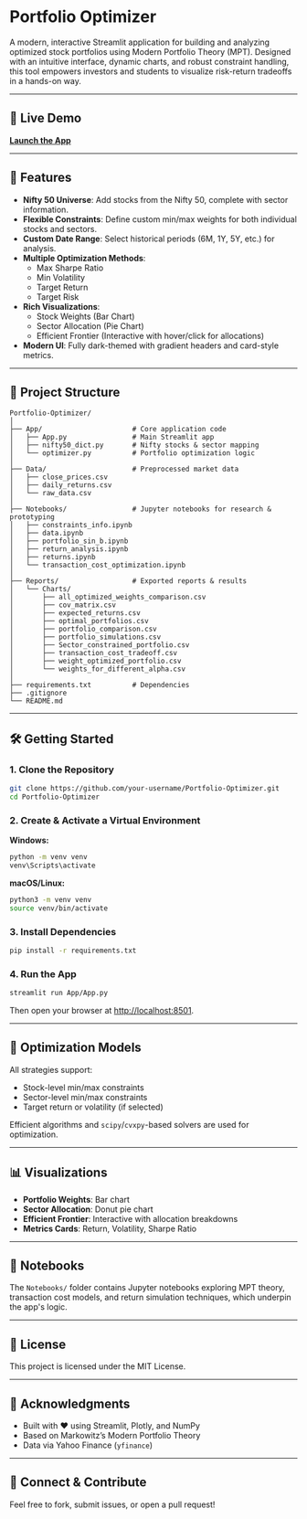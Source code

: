 # Portfolio Optimizer

A modern, interactive Streamlit application for building and analyzing optimized stock portfolios using Modern Portfolio Theory (MPT). Designed with an intuitive interface, dynamic charts, and robust constraint handling, this tool empowers investors and students to visualize risk-return tradeoffs in a hands-on way.

---

## 🚀 Live Demo

[**Launch the App**](https://tanish-verma-portfolio-optimization-india-appapp-qt5s7u.streamlit.app/)

---

## 📌 Features

- **Nifty 50 Universe**: Add stocks from the Nifty 50, complete with sector information.
- **Flexible Constraints**: Define custom min/max weights for both individual stocks and sectors.
- **Custom Date Range**: Select historical periods (6M, 1Y, 5Y, etc.) for analysis.
- **Multiple Optimization Methods**:
  - Max Sharpe Ratio
  - Min Volatility
  - Target Return
  - Target Risk
- **Rich Visualizations**:
  - Stock Weights (Bar Chart)
  - Sector Allocation (Pie Chart)
  - Efficient Frontier (Interactive with hover/click for allocations)
- **Modern UI**: Fully dark-themed with gradient headers and card-style metrics.

---

## 📂 Project Structure

```
Portfolio-Optimizer/
│
├── App/                      # Core application code
│   ├── App.py                # Main Streamlit app
│   ├── nifty50_dict.py       # Nifty stocks & sector mapping
│   └── optimizer.py          # Portfolio optimization logic
│
├── Data/                     # Preprocessed market data
│   ├── close_prices.csv
│   ├── daily_returns.csv
│   └── raw_data.csv
│
├── Notebooks/                # Jupyter notebooks for research & prototyping
│   ├── constraints_info.ipynb
│   ├── data.ipynb
│   ├── portfolio_sin_b.ipynb
│   ├── return_analysis.ipynb
│   ├── returns.ipynb
│   └── transaction_cost_optimization.ipynb
│
├── Reports/                  # Exported reports & results
│   └── Charts/
│       ├── all_optimized_weights_comparison.csv
│       ├── cov_matrix.csv
│       ├── expected_returns.csv
│       ├── optimal_portfolios.csv
│       ├── portfolio_comparison.csv
│       ├── portfolio_simulations.csv
│       ├── Sector_constrained_portfolio.csv
│       ├── transaction_cost_tradeoff.csv
│       ├── weight_optimized_portfolio.csv
│       └── weights_for_different_alpha.csv
│
├── requirements.txt          # Dependencies
├── .gitignore
└── README.md
```

---

## 🛠️ Getting Started

### 1. Clone the Repository

```bash
git clone https://github.com/your-username/Portfolio-Optimizer.git
cd Portfolio-Optimizer
```

### 2. Create & Activate a Virtual Environment

**Windows:**
```bash
python -m venv venv
venv\Scripts\activate
```

**macOS/Linux:**
```bash
python3 -m venv venv
source venv/bin/activate
```

### 3. Install Dependencies

```bash
pip install -r requirements.txt
```

### 4. Run the App

```bash
streamlit run App/App.py
```
Then open your browser at [http://localhost:8501](http://localhost:8501).

---

## 🧮 Optimization Models

All strategies support:
- Stock-level min/max constraints
- Sector-level min/max constraints
- Target return or volatility (if selected)

Efficient algorithms and `scipy`/`cvxpy`-based solvers are used for optimization.

---

## 📊 Visualizations

- **Portfolio Weights**: Bar chart
- **Sector Allocation**: Donut pie chart
- **Efficient Frontier**: Interactive with allocation breakdowns
- **Metrics Cards**: Return, Volatility, Sharpe Ratio

---

## 📒 Notebooks

The `Notebooks/` folder contains Jupyter notebooks exploring MPT theory, transaction cost models, and return simulation techniques, which underpin the app's logic.

---

## 📜 License

This project is licensed under the MIT License.

---

## 🙌 Acknowledgments

- Built with ❤️ using Streamlit, Plotly, and NumPy
- Based on Markowitz’s Modern Portfolio Theory
- Data via Yahoo Finance (`yfinance`)

---

## 🔗 Connect & Contribute

Feel free to fork, submit issues, or open a pull request!
